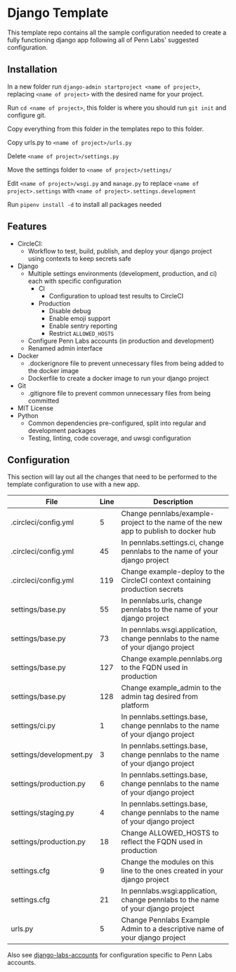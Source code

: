 # Django Template

This template repo contains all the sample configuration needed to create a fully functioning django app following all of Penn Labs' suggested configuration.

## Installation

In a new folder run `django-admin startproject <name of project>`, replacing `<name of project>` with the desired name for your project.

Run `cd <name of project>`, this folder is where you should run `git init` and configure git.

Copy everything from this folder in the templates repo to this folder.

Copy urls.py to `<name of project>/urls.py`

Delete `<name of project>/settings.py`

Move the settings folder to `<name of project>/settings/`

Edit `<name of project>/wsgi.py` and `manage.py` to replace `<name of project>.settings` with `<name of project>.settings.development`

Run `pipenv install -d` to install all packages needed

## Features

* CircleCI:
  * Workflow to test, build, publish, and deploy your django project using contexts to keep secrets safe
* Django
  * Multiple settings environments (development, production, and ci) each with specific configuration
    * CI
      * Configuration to upload test results to CircleCI
    * Production
      * Disable debug
      * Enable emoji support
      * Enable sentry reporting
      * Restrict `ALLOWED_HOSTS`
  * Configure Penn Labs accounts (in production and development)
  * Renamed admin interface
* Docker
  * .dockerignore file to prevent unnecessary files from being added to the docker image
  * Dockerfile to create a docker image to run your django project
* Git
  * .gitignore file to prevent common unnecessary files from being committed
* MIT License
* Python
  * Common dependencies pre-configured, split into regular and development packages
  * Testing, linting, code coverage, and uwsgi configuration

## Configuration

This section will lay out all the changes that need to be performed to the template configuration to use with a new app.

| File                    | Line | Description                                                                         |
|-------------------------|------|-------------------------------------------------------------------------------------|
| .circleci/config.yml    | 5    | Change pennlabs/example-project to the name of the new app to publish to docker hub |
| .circleci/config.yml    | 45   | In pennlabs.settings.ci, change pennlabs to the name of your django project         |
| .circleci/config.yml    | 119  | Change example-deploy to the CircleCI context containing production secrets         |
| settings/base.py        | 55   | In pennlabs.urls, change pennlabs to the name of your django project                |
| settings/base.py        | 73   | In pennlabs.wsgi.application, change pennlabs to the name of your django project    |
| settings/base.py        | 127  | Change example.pennlabs.org to the FQDN used in production                          |
| settings/base.py        | 128  | Change example_admin to the admin tag desired from platform                         |
| settings/ci.py          | 1    | In pennlabs.settings.base, change pennlabs to the name of your django project       |
| settings/development.py | 3    | In pennlabs.settings.base, change pennlabs to the name of your django project       |
| settings/production.py  | 6    | In pennlabs.settings.base, change pennlabs to the name of your django project       |
| settings/staging.py     | 4    | In pennlabs.settings.base, change pennlabs to the name of your django project       |
| settings/production.py  | 18   | Change ALLOWED_HOSTS to reflect the FQDN used in production                         |
| settings.cfg            | 9    | Change the modules on this line to the ones created in your django project          |
| settings.cfg            | 21   | In pennlabs.wsgi:application, change pennlabs to the name of your django project    |
| urls.py                 | 5    | Change Pennlabs Example Admin to a descriptive name of your django project          |

Also see [django-labs-accounts](https://github.com/pennlabs/django-labs-accounts) for configuration specific to Penn Labs accounts.
